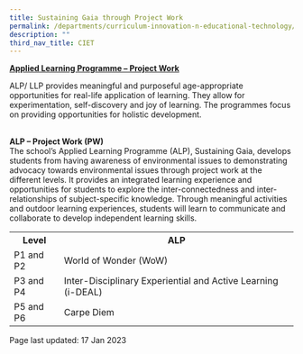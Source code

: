 ```yaml
---
title: Sustaining Gaia through Project Work
permalink: /departments/curriculum-innovation-n-educational-technology/sustaining-gaia-through-project-work/
description: ""
third_nav_title: CIET
---
```

<p><strong><u>Applied Learning Programme &ndash; Project Work<br /></u></strong>
<p>ALP/ LLP provides meaningful and purposeful age-appropriate opportunities for real-life application of learning. They allow for experimentation, self-discovery and joy of learning. The programmes focus on providing opportunities for holistic development.<br/><br/>

<strong>ALP – Project Work (PW)</strong><br/>
The school’s Applied Learning Programme (ALP), Sustaining Gaia, develops students from having awareness of environmental issues to demonstrating advocacy towards environmental issues through project work at the different levels. It provides an integrated learning experience and opportunities for students to explore the inter-connectedness and inter-relationships of subject-specific knowledge. Through meaningful activities and outdoor learning experiences, students will learn to communicate and collaborate to develop independent learning skills.
</p>
<table>
<tbody>
<tr>
<th>Level</th>
<th>ALP</th>
</tr>
<tr>
<td>P1 and P2</td>
<td>World of Wonder (WoW)</td>
</tr>
<tr>
<td>P3 and P4</td>
<td>Inter-Disciplinary Experiential and Active Learning (i-DEAL)</td>
</tr>
<tr>
<td>P5 and P6</td>
<td>Carpe Diem</td>
</tr>
</tbody>
</table>
<p>Page last updated: 17 Jan 2023</p>